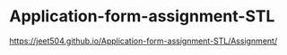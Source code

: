 # Application-form-assignment-STL
https://jeet504.github.io/Application-form-assignment-STL/Assignment/
